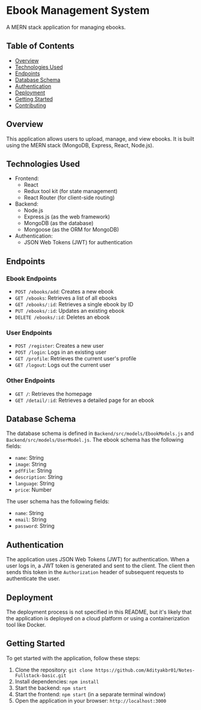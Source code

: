 # Ebook Management System

A MERN stack application for managing ebooks.

## Table of Contents

* [Overview](#overview)
* [Technologies Used](#technologies-used)
* [Endpoints](#endpoints)
* [Database Schema](#database-schema)
* [Authentication](#authentication)
* [Deployment](#deployment)
* [Getting Started](#getting-started)
* [Contributing](#contributing)

## Overview

This application allows users to upload, manage, and view ebooks. It is built using the MERN stack (MongoDB, Express, React, Node.js).

## Technologies Used

* Frontend:
	+ React
	+ Redux tool kit (for state management)
	+ React Router (for client-side routing)
* Backend:
	+ Node.js
	+ Express.js (as the web framework)
	+ MongoDB (as the database)
	+ Mongoose (as the ORM for MongoDB)
* Authentication:
	+ JSON Web Tokens (JWT) for authentication

## Endpoints

### Ebook Endpoints

* `POST /ebooks/add`: Creates a new ebook
* `GET /ebooks`: Retrieves a list of all ebooks
* `GET /ebooks/:id`: Retrieves a single ebook by ID
* `PUT /ebooks/:id`: Updates an existing ebook
* `DELETE /ebooks/:id`: Deletes an ebook

### User Endpoints

* `POST /register`: Creates a new user
* `POST /login`: Logs in an existing user
* `GET /profile`: Retrieves the current user's profile
* `GET /logout`: Logs out the current user

### Other Endpoints

* `GET /`: Retrieves the homepage
* `GET /detail/:id`: Retrieves a detailed page for an ebook

## Database Schema

The database schema is defined in `Backend/src/models/EbookModels.js` and `Backend/src/models/UserModel.js`. The ebook schema has the following fields:

* `name`: String
* `image`: String
* `pdfFile`: String
* `description`: String
* `language`: String
* `price`: Number

The user schema has the following fields:

* `name`: String
* `email`: String
* `password`: String

## Authentication

The application uses JSON Web Tokens (JWT) for authentication. When a user logs in, a JWT token is generated and sent to the client. The client then sends this token in the `Authorization` header of subsequent requests to authenticate the user.

## Deployment

The deployment process is not specified in this README, but it's likely that the application is deployed on a cloud platform or using a containerization tool like Docker.

## Getting Started

To get started with the application, follow these steps:

1. Clone the repository: `git clone https://github.com/Adityakbr01/Notes-Fullstack-basic.git`
2. Install dependencies: `npm install`
3. Start the backend: `npm start`
4. Start the frontend: `npm start` (in a separate terminal window)
5. Open the application in your browser: `http://localhost:3000`
